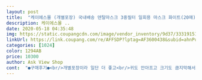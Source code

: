 ```yaml
---
layout: post 
title:  "케이에스몰 (개별포장) 국내배송 덴탈마스크 3중필터 일회용 마스크 화이트(20매), 20매" 
description: 케이에스몰 ..
date: 2020-05-18 04:35:48 
img: https://static.coupangcdn.com/image/vendor_inventory/9d37/33319151d60e4bc24fe6a74c9c9e88bb46d08246bca0a7885887f4f0cc41.jpg 
linkUrl: https://link.coupang.com/re/AFFSDP?lptag=AF3600438&subid=ahnPublicAsk&pageKey=1463503617&itemId=2517282390&vendorItemId=70510240617&traceid=V0-113-214999a7d10dc679 
categories: [1024] 
color: 1294AB 
price: 10300 
author: Ask View Shop 
cont:  "●구매후기●<br/>개별포장이라 일단 더 좋고<br/>귀도 안아프고 크기도 큼지막해서 성인남성분들도 충분히 사용할 수 있어요<br/>남자친구도 이거 2장 쓰구<br/>너무 마음에 드네요 :)<br/>다만<br/>마스크닿는부분만<br/>마스크자체는 나쁘지않아요.<br/>.<br/><br/>살짝 티나게 얇아졌고 끈도얇아졌어요 사이즈도작아졌네요<br/>오른쪽에있는게 몇일전에 산거에요 같은제품인데 이번에 온게더얇고 작고 끈도 더 쨍겨요<br/>요고 3장정도썼는데<br/>제가 써본 일회용마스크 중에 제일 튼튼하고 좋아요!<br/>지난번에 구매하고 도톰하고 끈도 부드럽고 신축성좋아서 이번에 또 주문했는데 약간 다르게 만들었네요<br/>턱에 화농성 2개 올라왔구요.<br/>.<br/><br/>피부 사망... <br/>  ㅠㅠ<br/>하나 더 생길랑말랑<br/>화농성여드름 5개나올라왔어요 ㅜㅜㅜ<br/>" 
---
```

